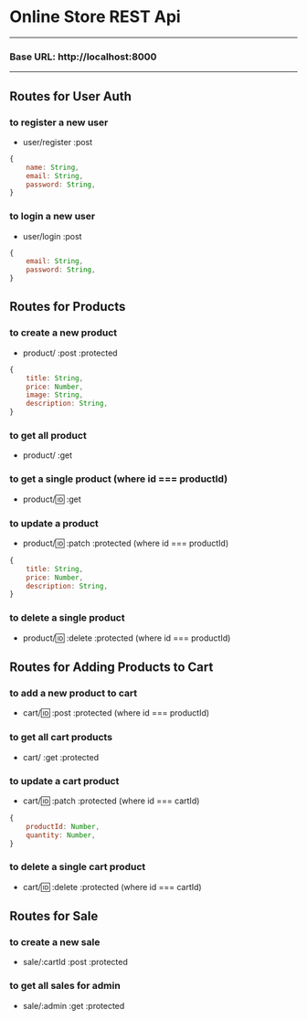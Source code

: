 # Online Store REST Api

---

### Base URL: http://localhost:8000

---

## Routes for User Auth

### to register a new user

- user/register :post

```js
{
    name: String,
    email: String,
    password: String,
}
```

### to login a new user

- user/login :post

```js
{
    email: String,
    password: String,
}
```

## Routes for Products

### to create a new product

- product/ :post :protected

```js
{
    title: String,
    price: Number,
    image: String,
    description: String,
}
```

### to get all product

- product/ :get

### to get a single product (where id === productId)

- product/:id: :get

### to update a product

- product/:id: :patch :protected (where id === productId)

```js
{
    title: String,
    price: Number,
    description: String,
}
```

### to delete a single product

- product/:id: :delete :protected (where id === productId)

## Routes for Adding Products to Cart

### to add a new product to cart

- cart/:id: :post :protected (where id === productId)

### to get all cart products

- cart/ :get :protected

### to update a cart product

- cart/:id: :patch :protected (where id === cartId)

```js
{
    productId: Number,
    quantity: Number,
}
```

### to delete a single cart product

- cart/:id: :delete :protected (where id === cartId)

## Routes for Sale

### to create a new sale

- sale/:cartId :post :protected

### to get all sales for admin

- sale/:admin :get :protected

